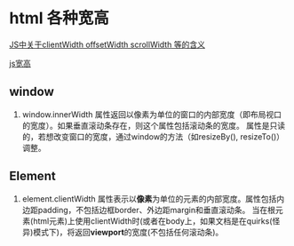 # html 各种宽高
[JS中关于clientWidth offsetWidth scrollWidth 等的含义](https://www.cnblogs.com/fullhouse/archive/2012/01/16/2324131.html)

[js宽高](https://cloud.tencent.com/developer/article/1537071)

## window
1. window.innerWidth
属性返回以像素为单位的窗口的内部宽度（即布局视口的宽度）。如果垂直滚动条存在，则这个属性包括滚动条的宽度。
属性是只读的，若想改变窗口的宽度，通过window的方法（如resizeBy(), resizeTo()）调整。



## Element
1. element.clientWidth
属性表示以**像素**为单位的元素的内部宽度。属性包括内边距padding，不包括边框border、外边距margin和垂直滚动条。
当在根元素(html元素)上使用clientWidth时(或者在body上，如果文档是在quirks(怪异)模式下)，将返回**viewport**的宽度(不包括任何滚动条)。

